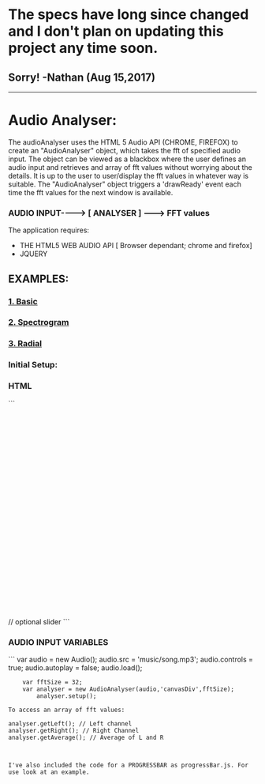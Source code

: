 <h1>The specs have long since changed and I don't plan on updating this project any time soon.</h1>
<h2>Sorry! -Nathan (Aug 15,2017)</h2>

<hr>

<h1>Audio Analyser:</h1>
<p>
The audioAnalyser uses the HTML 5 Audio API (CHROME, FIREFOX) to create an "AudioAnalyser" object, 
which takes the fft of specified audio input. The object can be viewed as a blackbox where the user defines 
an audio input and retrieves and array of fft values without worrying about the details. 
It is up to the user to user/display the fft values in whatever way is suitable. 
The "AudioAnalyser" object triggers a 'drawReady' event each time the fft values for the next window is available.  
</p>

<h3>AUDIO INPUT----> [  ANALYSER  ] ---> FFT values </h3>
		


The application requires: 
<ul>
<li>THE HTML5 WEB AUDIO API [ Browser dependant; chrome and firefox]</li>
<li>JQUERY</li>
</ul>

<h2>EXAMPLES:</h2>
<h3><a href="http://nathanwillson.com/projects/audioVisualizer/BasicVisualizer/index.html">1. Basic</a></h3>
<h3><a href="http://nathanwillson.com/projects/audioVisualizer/BasicVisualizer/index.html">2. Spectrogram</a></h3>
<h3><a href="http://nathanwillson.com/projects/audioVisualizer/BasicVisualizer/index.html">3. Radial</a></h3>
<h3>Initial Setup: </h3>

<h3>HTML</h3>
```
        <div align="center" id="canvasDiv" style="width:800px; height:400px;"></div>
        <div id="slider" style="width:800px; height:25px;"></div> // optional slider
```

<h3>AUDIO INPUT VARIABLES</h3>
```
        var audio = new Audio();
        	audio.src = 'music/song.mp3';
        	audio.controls = true;
        	audio.autoplay = false;
        	audio.load();

        var fftSize = 32;
        var analyser = new AudioAnalyser(audio,'canvasDiv',fftSize); 
        	analyser.setup(); 

```
To access an array of fft values:
```
	analyser.getLeft(); // Left channel
	analyser.getRight(); // Right Channel
	analyser.getAverage(); // Average of L and R
```


I've also included the code for a PROGRESSBAR as progressBar.js. For use look at an example. 

